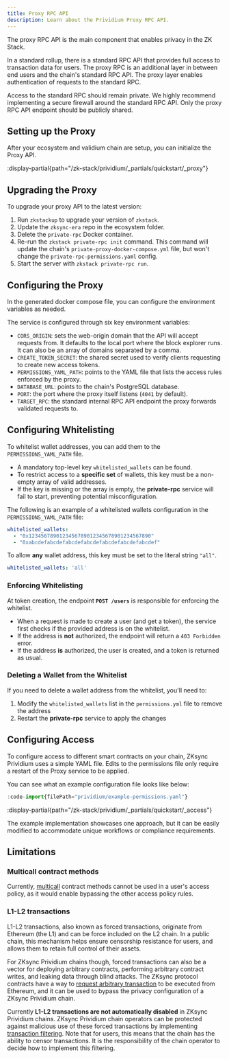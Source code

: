 ```yaml
---
title: Proxy RPC API
description: Learn about the Prividium Proxy RPC API.
---
```


The proxy RPC API is the main component that enables privacy in the ZK Stack.

In a standard rollup, there is a standard RPC API that provides full access
to transaction data for users.
The proxy RPC is an additional layer in between end users and the chain's standard RPC API.
The proxy layer enables authentication of requests to the standard RPC.

Access to the standard RPC should remain private.
We highly recommend implementing a secure firewall around the standard RPC API.
Only the proxy RPC API endpoint should be publicly shared.

## Setting up the Proxy

After your ecosystem and validium chain are setup,
you can initialize the Proxy API.

:display-partial{path="/zk-stack/prividium/_partials/quickstart/_proxy"}

## Upgrading the Proxy

To upgrade your proxy API to the latest version:

1. Run `zkstackup` to upgrade your version of `zkstack`.
1. Update the `zksync-era` repo in the ecosystem folder.
1. Delete the `private-rpc` Docker container.
1. Re-run the `zkstack private-rpc init` command.
  This command will update the chain's `private-proxy-docker-compose.yml` file,
  but won't change the `private-rpc-permissions.yaml` config.
1. Start the server with `zkstack private-rpc run`.

## Configuring the Proxy

In the generated docker compose file, you can configure
the environment variables as needed.

The service is configured through six key environment variables:

- `CORS_ORIGIN`: sets the web-origin domain that the API will accept requests from.
  It defaults to the local port where the block explorer runs.
  It can also be an array of domains separated by a comma.
- `CREATE_TOKEN_SECRET`: the shared secret used to verify clients requesting to create new access tokens.
- `PERMISSIONS_YAML_PATH`: points to the YAML file that lists the access rules enforced by the proxy.
- `DATABASE_URL`: points to the chain's PostgreSQL database.
- `PORT`: the port where the proxy itself listens (`4041` by default).
- `TARGET_RPC`: the standard internal RPC API endpoint the proxy forwards validated requests to.

## Configuring Whitelisting

To whitelist wallet addresses, you can add them to the `PERMISSIONS_YAML_PATH` file.

- A mandatory top-level key `whitelisted_wallets` can be found.
- To restrict access to a **specific set** of wallets, this key must be a non-empty array of valid addresses.
- If the key is missing or the array is empty, the **private-rpc** service will fail to start, preventing potential misconfiguration.

The following is an example of a whitelisted wallets configuration in the `PERMISSIONS_YAML_PATH` file:

```yaml
whitelisted_wallets:
  - "0x1234567890123456789012345678901234567890"
  - "0xabcdefabcdefabcdefabcdefabcdefabcdefabcdef"
```

To allow **any** wallet address, this key must be set to the literal string `"all"`.

```yaml
whitelisted_wallets: 'all'
```

### Enforcing Whitelisting

At token creation, the endpoint **`POST /users`** is responsible for enforcing the whitelist.

- When a request is made to create a user (and get a token), the service first checks if the provided address is on the whitelist.
- If the address is **not** authorized, the endpoint will return a `403 Forbidden` error.
- If the address **is** authorized, the user is created, and a token is returned as usual.

### Deleting a Wallet from the Whitelist

If you need to delete a wallet address from the whitelist, you'll need to:

1. Modify the `whitelisted_wallets` list in the `permissions.yml` file to remove the address
2. Restart the **private-rpc** service to apply the changes

## Configuring Access

To configure access to different smart contracts on your chain,
ZKsync Prividium uses a simple YAML file.
Edits to the permissions file only require a restart of the Proxy service to be applied.

You can see what an example configuration file looks like below:

```ts
:code-import{filePath="prividium/example-permissions.yaml"}
```

:display-partial{path="/zk-stack/prividium/_partials/quickstart/_access"}

The example implementation showcases one approach, but it can be easily modified to accommodate unique workflows or compliance requirements.

## Limitations

### Multicall contract methods

Currently, [multicall](https://docs.chainstack.com/docs/http-batch-request-vs-multicall-contract#multicall-contract) contract methods
cannot be used in a user's access policy,
as it would enable bypassing the other access policy rules.

### L1-L2 transactions

L1-L2 transactions, also known as forced transactions, originate from Ethereum (the L1) and can be force included on the L2 chain.
In a public chain, this mechanism helps ensure censorship resistance for users,
and allows them to retain full control of their assets.

For ZKsync Prividium chains though,
forced transactions can also be a vector for deploying arbitrary contracts,
performing arbitrary contract writes,
and leaking data through blind attacks.
The ZKsync protocol contracts have a way to
[request arbitrary transaction](https://github.com/matter-labs/era-contracts/blob/29f9ff4bbe12dc133c852f81acd70e2b4139d6b2/l1-contracts/contracts/bridgehub/Bridgehub.sol#L216)
to be executed from Ethereum,
and it can be used to bypass the privacy configuration of a ZKsync Prividium chain.

Currently **L1-L2 transactions are not automatically disabled** in ZKsync Prividium chains.
ZKsync Prividium chain operators can be protected against malicious use of these forced transactions by implementing [transaction filtering](/zk-stack/customizations/transaction-filtering).
Note that for users, this means that the chain has the ability to censor transactions.
It is the responsibility of the chain operator to decide how to implement this filtering.
